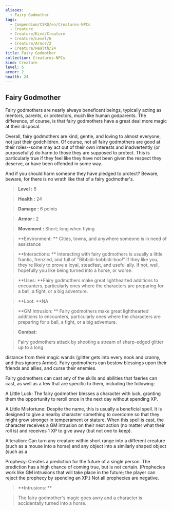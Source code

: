 ```yaml
---
aliases:
  - Fairy Godmother
tags:
  - Compendium/CSRD/en/Creatures-NPCs
  - Creature
  - Creature/Kind/Creature
  - Creature/Level/6
  - Creature/Armor/2
  - Creature/Health/24
title: Fairy Godmother
collection: Creatures-NPCs
kind: Creature
level: 6
armor: 2
health: 24
---
```

## Fairy Godmother    
Fairy godmothers are nearly always beneficent beings, typically acting as mentors, parents, or protectors, much like human godparents. The difference, of course, is that fairy godmothers have a great deal more magic at their disposal.  
Overall, fairy godmothers are kind, gentle, and loving to almost everyone, not just their godchildren. Of course, not all fairy godmothers are good at their roles--some may act out of their own interests and inadvertently (or purposefully) do harm to those they are supposed to protect. This is particularly true if they feel like they have not been given the respect they deserve, or have been offended in some way.  
And if you should harm someone they have pledged to protect? Beware, beware, for there is no wrath like that of a fairy godmother's.    
  
    
> **Level :** 6    
> **Health :** 24    
> **Damage :** 6 points    
> **Armor :** 2    
> **Movement :** Short; long when flying    
> **Environment: ** Cities, towns, and anywhere someone is in need of assistance    
> **Interactions: ** Interacting with fairy godmothers is usually a little frantic, frenzied, and full of "Bibbidi-bobbidi-boo!" If they like you, they're likely to prove a loyal, steadfast, and useful ally. If not, well, hopefully you like being turned into a horse, or worse.    
> **Uses: **Fairy godmothers make great lighthearted additions to encounters, particularly ones where the characters are preparing for a ball, a fight, or a big adventure.    
> **Loot: **NA    
> **GM Intrusion: ** Fairy godmothers make great lighthearted additions to encounters, particularly ones where the characters are preparing for a ball, a fight, or a big adventure.    
  
> **Combat:**   
> Fairy godmothers attack by shooting a stream of sharp-edged glitter up to a long  
distance from their magic wands (glitter gets into every nook and cranny, and thus ignores Armor). Fairy godmothers can bestow blessings upon their friends and allies, and curse their enemies.  
Fairy godmothers can cast any of the skills and abilities that faeries can cast, as well as a few that are specific to them, including the following:  
A Little Luck: The fairy godmother blesses a character with luck, granting them the opportunity to reroll once in the next day without spending XP.  
A Little Misfortune: Despite the name, this is usually a beneficial spell. It is designed to give a nearby character something to overcome so that they might grow stronger in temperament or stature. When this spell is cast, the character receives a GM intrusion on their next action (no matter what their roll is) and receives 1 XP to give away (but not one to keep).  
Alteration: Can turn any creature within short range into a different creature (such as a mouse into a horse) and any object into a similarly shaped object (such as a 	  
Prophecy: Creates a prediction for the future of a single person. The prediction has a high chance of coming true, but is not certain. (Prophecies work like GM intrusions that will take place in the future; the player can reject the prophecy by spending an XP.) Not all prophecies are negative.    
    
  
> **Intrusions: **   
> The fairy godmother's magic goes awry and a character is accidentally turned into a horse.    
